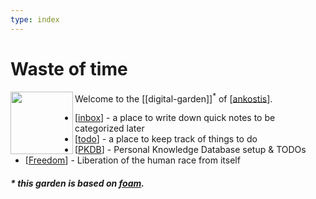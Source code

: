 ```yaml
---
type: index
---
```

# Waste of time

<img src="https://avatars.githubusercontent.com/u/501585?s=400&u=7890857e8bd8ee538a30d78f4966fae64c104830&v=4" width=100 align="left">

Welcome to the [[digital-garden]]<sup>*</sup> of [[ankostis]].

- [[inbox]] - a place to write down quick notes to be categorized later
- [[todo]] - a place to keep track of things to do
- [[PKDB]] - Personal Knowledge Database setup & TODOs
- [[Freedom]] - Liberation of the human race from itself

##### * this garden is based on [foam](https://foambubble.github.io/foam/).

[//begin]: # "Autogenerated link references for markdown compatibility"
[ankostis]: ankostis.md "Ankostis"
[inbox]: inbox.md "Inbox"
[todo]: Walls/todo.md "Todo"
[PKDB]: pkdb.md "Personal Knowledge Database"
[Freedom]: freedom.md "Freedom"
[//end]: # "Autogenerated link references"
